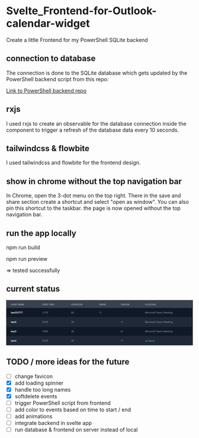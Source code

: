 # Svelte_Frontend-for-Outlook-calendar-widget

Create a little Frontend for my PowerShell SQLite backend

## connection to database

The connection is done to the SQLite database which gets updated by the PowerShell backend script from this repo:

[Link to PowerShell backend repo](https://github.com/golfomania/PowerShell_OutlookCalendarEventsWidget)

## rxjs

I used rxjs to create an observable for the database connection inside the component to trigger a refresh of the database data every 10 seconds.

## tailwindcss & flowbite

I used tailwindcss and flowbite for the frontend design.

## show in chrome without the top navigation bar

In Chrome, open the 3-dot menu on the top right.
There in the save and share section create a shortcut and select "open as window".
You can also pin this shortcut to the taskbar.
the page is now opened without the top navigation bar.

## run the app locally

npm run build

npm run preview

=> tested successfully

## current status

![Alt text](image.png)

## TODO / more ideas for the future

- [ ] change favicon
- [x] add loading spinner
- [x] handle too long names
- [x] softdelete events
- [ ] trigger PowerShell script from frontend
- [ ] add color to events based on time to start / end
- [ ] add animations
- [ ] integrate backend in svelte app
- [ ] run database & frontend on server instead of local

